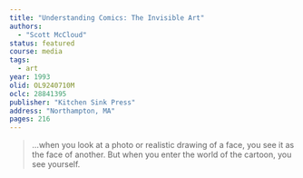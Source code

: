 ```yaml
---
title: "Understanding Comics: The Invisible Art"
authors:
  - "Scott McCloud"
status: featured
course: media
tags:
  - art
year: 1993
olid: OL9240710M
oclc: 28841395
publisher: "Kitchen Sink Press"
address: "Northampton, MA"
pages: 216
---
```


> ...when you look at a photo or realistic drawing of a face, you see it as the face of another. But when you enter the world of the cartoon, you see yourself.
